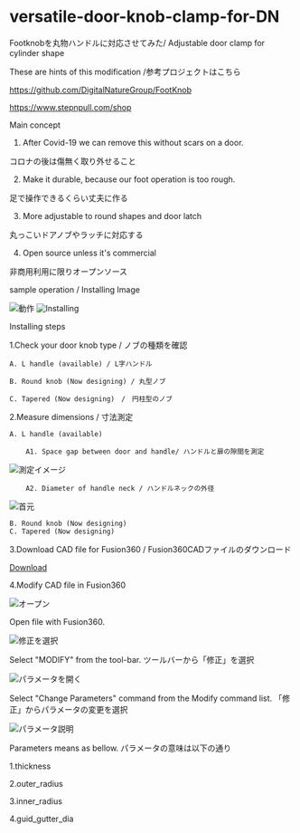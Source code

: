 # versatile-door-knob-clamp-for-DN
Footknobを丸物ハンドルに対応させてみた/ Adjustable door clamp for cylinder shape

These are hints of this modification /参考プロジェクトはこちら

https://github.com/DigitalNatureGroup/FootKnob

https://www.stepnpull.com/shop

Main concept
1. After Covid-19 we can remove this without scars on a door.

コロナの後は傷無く取り外せること

2. Make it durable, because our foot operation is too rough.

足で操作できるくらい丈夫に作る

3. More adjustable to round shapes and door latch

丸っこいドアノブやラッチに対応する

4. Open source unless it's commercial

非商用利用に限りオープンソース


sample operation / Installing Image

![動作](https://github.com/ccfussy/versatile-door-knob-clamp-for-DN/blob/master/foot_knob_clamp%20_small.gif)
![Installing](image/view_instal2.jpg)



Installing steps

1.Check your door knob type / ノブの種類を確認

	A. L handle (available) / L字ハンドル
 
	B. Round knob (Now designing) / 丸型ノブ
 
	C. Tapered (Now designing)　/　円柱型のノブ 

2.Measure dimensions / 寸法測定

	A. L handle (available)
		
		A1. Space gap between door and handle/ ハンドルと扉の隙間を測定
![測定イメージ](image/measuring_neck_length.JPG)
		
		A2. Diameter of handle neck / ハンドルネックの外径 
![首元](image/measuring_neck.JPG)
   
	B. Round knob (Now designing)
	C. Tapered (Now designing)
	
3.Download CAD file for Fusion360 / Fusion360CADファイルのダウンロード

[Download](clamp_circular%20v3.f3d)

4.Modify CAD file in Fusion360

![オープン](image/open_file.jpg)

Open file with Fusion360.



![修正を選択](image/select_modify.jpg)

Select "MODIFY" from the tool-bar. ツールバーから「修正」を選択


![パラメータを開く](image/modify_parameter.jpg)

Select "Change Parameters" command from the Modify command list. 「修正」からパラメータの変更を選択


![パラメータ説明](image/parameters.jpg)

Parameters means as bellow. パラメータの意味は以下の通り

1.thickness

2.outer_radius

3.inner_radius

4.guid_gutter_dia
